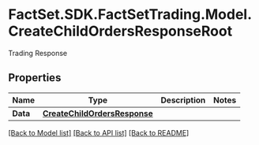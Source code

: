 # FactSet.SDK.FactSetTrading.Model.CreateChildOrdersResponseRoot
Trading Response

## Properties

Name | Type | Description | Notes
------------ | ------------- | ------------- | -------------
**Data** | [**CreateChildOrdersResponse**](CreateChildOrdersResponse.md) |  | 

[[Back to Model list]](../README.md#documentation-for-models) [[Back to API list]](../README.md#documentation-for-api-endpoints) [[Back to README]](../README.md)

